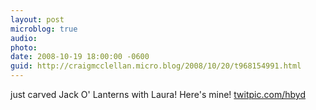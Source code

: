 ```yaml
---
layout: post
microblog: true
audio: 
photo: 
date: 2008-10-19 18:00:00 -0600
guid: http://craigmcclellan.micro.blog/2008/10/20/t968154991.html
---
```

just carved Jack O' Lanterns with Laura! Here's mine! [twitpic.com/hbyd](http://twitpic.com/hbyd)
